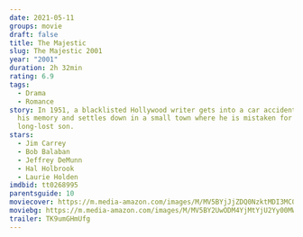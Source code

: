 ```yaml
---
date: 2021-05-11
groups: movie
draft: false
title: The Majestic
slug: The Majestic 2001
year: "2001"
duration: 2h 32min
rating: 6.9
tags:
  - Drama
  - Romance
story: In 1951, a blacklisted Hollywood writer gets into a car accident, loses
  his memory and settles down in a small town where he is mistaken for a
  long-lost son.
stars:
  - Jim Carrey
  - Bob Balaban
  - Jeffrey DeMunn
  - Hal Holbrook
  - Laurie Holden
imdbid: tt0268995
parentsguide: 10
moviecover: https://m.media-amazon.com/images/M/MV5BYjJjZDQ0NzktMDI3MC00NzE1LWJkNGEtYTM5NGQ1NDg2M2ViXkEyXkFqcGdeQXVyNzQwNzQwMjA@._V1_FMjpg_UX1013_.jpg
moviebg: https://m.media-amazon.com/images/M/MV5BY2UwODM4YjMtYjU2Yy00MWU1LTgzMWMtNmE3NTkwZWJjZmNlXkEyXkFqcGdeQXVyMjUyNDk2ODc@._V1_FMjpg_UX1280_.jpg
trailer: TK9umGHmUfg
---
```

